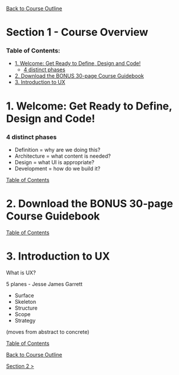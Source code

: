 [Back to Course Outline](../course-outline.md)

# Section 1 - Course Overview  <!-- omit in toc -->

### Table of Contents:
- [1. Welcome: Get Ready to Define, Design and Code!](#1-welcome-get-ready-to-define-design-and-code)
    - [4 distinct phases](#4-distinct-phases)
- [2. Download the BONUS 30-page Course Guidebook](#2-download-the-bonus-30-page-course-guidebook)
- [3. Introduction to UX](#3-introduction-to-ux)

# 1. Welcome: Get Ready to Define, Design and Code!

### 4 distinct phases  

- Definition = why are we doing this?
- Architecture = what content is needed?
- Design = what UI is appropriate?
- Development = how do we build it?

[Table of Contents](#Table-of-Contents:)  

# 2. Download the BONUS 30-page Course Guidebook

[Table of Contents](#Table-of-Contents:)  

# 3. Introduction to UX

What is UX?

5 planes - Jesse James Garrett

- Surface
- Skeleton
- Structure
- Scope
- Strategy

(moves from abstract to concrete)

[Table of Contents](#Table-of-Contents:)  

[Back to Course Outline](../course-outline.md#)  

[Section 2 >](../notes/notes-section-02.md)  